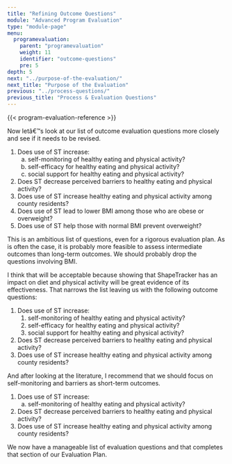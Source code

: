 ```yaml
---
title: "Refining Outcome Questions"
module: "Advanced Program Evaluation"
type: "module-page"
menu:
  programevaluation:
    parent: "programevaluation"
    weight: 11
    identifier: "outcome-questions"
    pre: 5
depth: 5
next: "../purpose-of-the-evaluation/"
next_title: "Purpose of the Evaluation"
previous: "../process-questions/"
previous_title: "Process & Evaluation Questions"
---
```

<div class="programevaluation">

{{< program-evaluation-reference >}}

<div class="pageblock"><p>Now letâ€™s look at our list of outcome evaluation questions more closely and see if it needs to be revised.</p>
</div><div class="pageblock well">
<div class="pullquote"><ol>
    <li>Does use of ST increase:
      <ol type="a">
        <li>self-monitoring of healthy eating and physical activity?</li>
        <li>self-efficacy for healthy eating and physical activity?</li>
        <li>social support for healthy eating and physical activity?</li>
      </ol>
    </li>
    <li>Does ST decrease perceived barriers to healthy eating and physical activity?</li>
    <li>Does use of ST increase healthy eating and physical activity among county residents?</li>
    <li>Does use of ST lead to lower BMI among those who are obese or overweight?</li>
    <li>Does use of ST help those with normal BMI prevent overweight?</li>
  </ol></div>
</div><div class="pageblock"><p>This is an ambitious list of questions, even for a rigorous evaluation plan. As is often the case, it is probably more feasible to assess intermediate outcomes than long-term outcomes. We should probably drop the questions involving BMI.</p>
<p>I think that will be acceptable because showing that ShapeTracker has an impact on diet and physical activity will be great evidence of its effectiveness. That narrows the list leaving us with the following outcome questions:</p>
</div><div class="pageblock well">
<div class="pullquote"><p><ol>
    <li>Does use of ST increase:
      <ol>
        <li> self-monitoring of healthy eating and physical activity?</li>
        <li> self-efficacy for healthy eating and physical activity?</li>
        <li> social support for healthy eating and physical activity?</li>
      </ol>
    </li>
    <li>Does ST decrease perceived barriers to healthy eating and physical activity?</li>
    <li>Does use of ST increase healthy eating and physical activity among county residents? </li>
  </ol></p></div>
</div><div class="pageblock"><p>And after looking at the literature, I recommend that we should focus on self-monitoring and barriers as short-term outcomes. </p>
</div><div class="pageblock well">
<div class="pullquote"><ol>
    <li>Does use of ST increase:
      <ol type="a">
        <li>self-monitoring of healthy eating and physical activity?</li>
      </ol>
    </li>
    <li>Does ST decrease perceived barriers to healthy eating and physical activity?</li>
    <li>Does use of ST increase healthy eating and physical activity among county residents?</li>
  </ol></div>
</div><div class="pageblock"><p>We now have a manageable list of evaluation questions and that completes that section of our Evaluation Plan.</p>
</div></div>